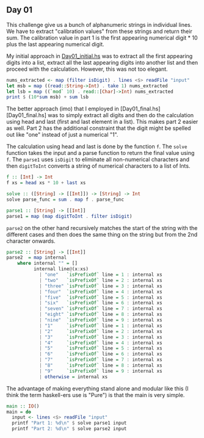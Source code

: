 ## Day 01
This challenge give us a bunch of alphanumeric strings in individual lines. We have to extract "calibration values" from these strings and return their sum. The calibration value in part 1 is the first appearing numerical digit * 10 plus the last appearing numerical digit.

My initial approach in [Day01\_initial.hs](Day01_initial.hs) was to extract all the first appearing digits into a list, extract all the last appearing digits into another list and then proceed with the calculation. However, this was not too elegant.

```hs
nums_extracted <- map (filter isDigit) . lines <$> readFile "input"
let msb = map ((read::String->Int) . take 1) nums_extracted
let lsb = map ((`mod` 10) . read::[Char]->Int) nums_extracted
print $ (10*sum msb) + sum lsb
```

The better approach (imo) that I employed in [Day01\_final.hs][Day01_final.hs] was to simply extract all digits and then do the calculation using head and last (first and last element in a list). This makes part 2 easier as well. Part 2 has the additional constraint that the digit might be spelled out like "one" instead of just a numerical "1".

The calculation using head and last is done by the function `f`. The `solve` function takes the input and a parse function to return the final value using `f`. The `parse1` uses `isDigit` to eliminate all non-numerical characters and then `digitToInt` converts a string of numerical characters to a list of Ints.

```hs 
f :: [Int] -> Int
f xs = head xs * 10 + last xs

solve :: ([String] -> [[Int]]) -> [String] -> Int
solve parse_func = sum . map f . parse_func

parse1 :: [String] -> [[Int]]
parse1 = map (map digitToInt . filter isDigit)
```

`parse2` on the other hand recursively matches the start of the string with the different cases and then does the same thing on the string but from the 2nd character onwards.

```hs 
parse2 :: [String] -> [[Int]]
parse2  = map internal
    where internal "" = []
          internal line@(x:xs)
            | "one"   `isPrefixOf` line = 1 : internal xs
            | "two"   `isPrefixOf` line = 2 : internal xs
            | "three" `isPrefixOf` line = 3 : internal xs
            | "four"  `isPrefixOf` line = 4 : internal xs
            | "five"  `isPrefixOf` line = 5 : internal xs
            | "six"   `isPrefixOf` line = 6 : internal xs
            | "seven" `isPrefixOf` line = 7 : internal xs
            | "eight" `isPrefixOf` line = 8 : internal xs
            | "nine"  `isPrefixOf` line = 9 : internal xs
            | "1"     `isPrefixOf` line = 1 : internal xs
            | "2"     `isPrefixOf` line = 2 : internal xs
            | "3"     `isPrefixOf` line = 3 : internal xs
            | "4"     `isPrefixOf` line = 4 : internal xs
            | "5"     `isPrefixOf` line = 5 : internal xs
            | "6"     `isPrefixOf` line = 6 : internal xs
            | "7"     `isPrefixOf` line = 7 : internal xs
            | "8"     `isPrefixOf` line = 8 : internal xs
            | "9"     `isPrefixOf` line = 9 : internal xs
            | otherwise = internal xs
```

The advantage of making everything stand alone and modular like this (I think the term haskell-ers use is "Pure") is that the main is very simple.

```hs 
main :: IO()
main = do
  input <- lines <$> readFile "input"
  printf "Part 1: %d\n" $ solve parse1 input
  printf "Part 2: %d\n" $ solve parse2 input
```
